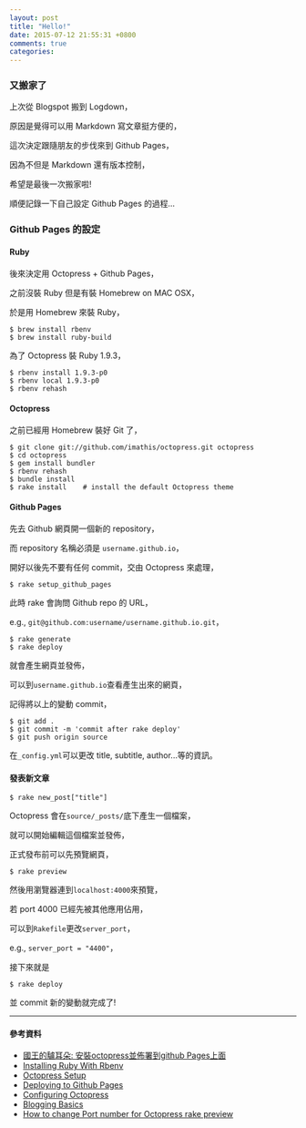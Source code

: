 ```yaml
---
layout: post
title: "Hello!"
date: 2015-07-12 21:55:31 +0800
comments: true
categories: 
---
```


### 又搬家了
上次從 Blogspot 搬到 Logdown，

原因是覺得可以用 Markdown 寫文章挺方便的，

這次決定跟隨朋友的步伐來到 Github Pages，

因為不但是 Markdown 還有版本控制，

希望是最後一次搬家啦!

順便記錄一下自己設定 Github Pages 的過程...

<!-- more -->

### Github Pages 的設定

#### Ruby
後來決定用 Octopress + Github Pages，

之前沒裝 Ruby 但是有裝 Homebrew on MAC OSX，

於是用 Homebrew 來裝 Ruby，

```
$ brew install rbenv
$ brew install ruby-build
```

為了 Octopress 裝 Ruby 1.9.3，

```
$ rbenv install 1.9.3-p0
$ rbenv local 1.9.3-p0
$ rbenv rehash
```

#### Octopress
之前已經用 Homebrew 裝好 Git 了，

```
$ git clone git://github.com/imathis/octopress.git octopress
$ cd octopress
$ gem install bundler
$ rbenv rehash
$ bundle install
$ rake install    # install the default Octopress theme
```

#### Github Pages
先去 Github 網頁開一個新的 repository，

而 repository 名稱必須是 `username.github.io`，

開好以後先不要有任何 commit，交由 Octopress 來處理，

```
$ rake setup_github_pages
```

此時 rake 會詢問 Github repo 的 URL，

e.g., `git@github.com:username/username.github.io.git`，

```
$ rake generate
$ rake deploy
```

就會產生網頁並發佈，

可以到`username.github.io`查看產生出來的網頁，

記得將以上的變動 commit，

```
$ git add .
$ git commit -m 'commit after rake deploy'
$ git push origin source
```

在`_config.yml`可以更改 title, subtitle, author...等的資訊。

#### 發表新文章

```
$ rake new_post["title"]
```

Octopress 會在`source/_posts/`底下產生一個檔案，

就可以開始編輯這個檔案並發佈，

正式發布前可以先預覽網頁，

```
$ rake preview
```

然後用瀏覽器連到`localhost:4000`來預覽，

若 port 4000 已經先被其他應用佔用，

可以到`Rakefile`更改`server_port`，

e.g., `server_port = "4400"`，

接下來就是

```
$ rake deploy
```

並 commit 新的變動就完成了!

***

#### 參考資料
- [國王的驢耳朵: 安裝octopress並佈署到github Pages上面](http://wen00072.github.io/blog/2015/03/25/octopress-installed-and-deployed-on-the-github-pages/)
- [Installing Ruby With Rbenv](http://octopress.org/docs/setup/rbenv/)
- [Octopress Setup](http://octopress.org/docs/setup/)
- [Deploying to Github Pages](http://octopress.org/docs/deploying/github/)
- [Configuring Octopress](http://octopress.org/docs/configuring/)
- [Blogging Basics](http://octopress.org/docs/blogging/)
- [How to change Port number for Octopress rake preview](http://sharadchhetri.com/2014/01/14/change-port-number-octopress-rake-preview/)
